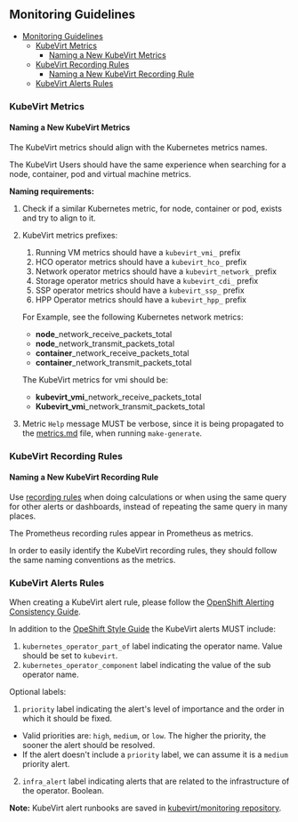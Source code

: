 ## Monitoring Guidelines

- [Monitoring Guidelines](#monitoring-guidelines)
  - [KubeVirt Metrics](#kubevirt-metrics)
    - [Naming a New KubeVirt Metrics](#naming-a-new-kubevirt-metrics)
  - [KubeVirt Recording Rules](#kubevirt-recording-rules)
    - [Naming a New KubeVirt Recording Rule](#naming-a-new-kubevirt-recording-rule)
  - [KubeVirt Alerts Rules](#kubevirt-alerts-rules)
 
### KubeVirt Metrics
#### Naming a New KubeVirt Metrics

The KubeVirt metrics should align with the Kubernetes metrics names.

The KubeVirt Users should have the same experience when searching for a node, container, pod and virtual machine metrics.

**Naming requirements:**
1. Check if a similar Kubernetes metric, for node, container or pod, exists and try to align to it.
2. KubeVirt metrics prefixes:
   1.  Running VM metrics should have a `kubevirt_vmi_` prefix
   2.  HCO operator metrics should have a `kubevirt_hco_` prefix
   3.  Network operator metrics should have a `kubevirt_network_` prefix
   4.  Storage operator metrics should have a `kubevirt_cdi_` prefix
   5.  SSP operator metrics should have a `kubevirt_ssp_` prefix
   6.  HPP Operator metrics should have a `kubevirt_hpp_` prefix


    For Example, see the following Kubernetes network metrics:
    - **node**_network_receive_packets_total
    - **node**_network_transmit_packets_total
    - **container**_network_receive_packets_total
    - **container**_network_transmit_packets_total

    The KubeVirt metrics for vmi should be:
    - **kubevirt_vmi**_network_receive_packets_total
    - **Kubevirt_vmi**_network_transmit_packets_total


3. Metric `Help` message MUST be verbose, since it is being propagated to the [metrics.md](https://github.com/kubevirt/kubevirt/blob/main/docs/metrics.md) file, when running `make-generate`.

### KubeVirt Recording Rules

#### Naming a New KubeVirt Recording Rule

Use [recording rules](https://prometheus.io/docs/prometheus/latest/configuration/recording_rules/#recording-rules) when doing calculations or when using the same query for other alerts or dashboards, instead of repeating the same query in many places.

The Prometheus recording rules appear in Prometheus as metrics.

In order to easily identify the KubeVirt recording rules, they should follow the same naming conventions as the metrics.

### KubeVirt Alerts Rules

When creating a KubeVirt alert rule, please follow the [OpenShift Alerting Consistency Guide](https://github.com/openshift/enhancements/blob/master/enhancements/monitoring/alerting-consistency.md#alerting-consistency).

In addition to the [OpeShift Style Guide](https://github.com/openshift/enhancements/blob/master/enhancements/monitoring/alerting-consistency.md#style-guide) the KubeVirt alerts MUST include:
1. `kubernetes_operator_part_of` label indicating the operator name. Value should be set to `kubevirt`.
2. `kubernetes_operator_component` label indicating the value of the sub operator name.

Optional labels:
1. `priority` label indicating the alert's level of importance and the order in which it should be fixed.
  * Valid priorities are: `high`, `medium`, or `low`.
    The higher the priority, the sooner the alert should be resolved.
  * If the alert doesn't include a `priority` label, we can assume it is a `medium` priority alert.
2. `infra_alert` label indicating alerts that are related to the infrastructure of the operator. Boolean.

**Note:**
KubeVirt alert runbooks are saved in [kubevirt/monitoring repository](https://github.com/kubevirt/monitoring/tree/main/docs/runbooks).